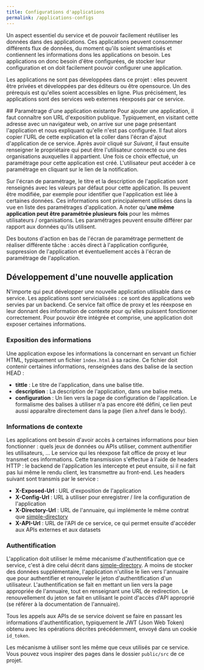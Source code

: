 ```yaml
---
title: Configurations d'applications
permalink: /applications-configs
---
```


Un aspect essentiel du service et de pouvoir facilement réutiliser les données dans des applications. Ces applications peuvent consommer différents flux de données, du moment qu'ils soient sémantisés et contiennent les informations dons les applications on besoin. Les applications on donc besoin d'être configurées, de stocker leur configuration et on doit facilement pouvoir configurer une application.

Les applications ne sont pas développées dans ce projet : elles peuvent être privées et développées par des éditeurs ou être opensource. Un des prérequis est qu'elles soient accessibles en ligne. Plus précisément, les applications sont des services web externes réexposés par ce service.

## Paramétrage d'une application existante
Pour ajouter une application, il faut connaître son URL d'exposition publique. Typiquement, en visitant cette adresse avec un navigateur web, on arrive sur une page présentant l'application et nous expliquant qu'elle n'est pas configurée. Il faut alors copier l'URL de cette explication et la coller dans l'écran d'ajout d'application de ce service. Après avoir cliqué sur *Suivant*, il faut ensuite renseigner le propriétaire qui peut être l'utilisateur connecté ou une des organisations auxquelles il appartient. Une fois ce choix effectué, un paramétrage pour cette application est créé. L'utilisateur peut accéder à ce paramétrage en cliquant sur le lien de la notification.

Sur l'écran de paramétrage, le titre et la description de l'application sont renseignés avec les valeurs par défaut pour cette application. Ils peuvent être modifiée, par exemple pour identifier que l'application est liée à certaines données. Ces informations sont principalement utilisées dans la vue en liste des paramétrages d'application. A noter qu'**une même application peut être paramétrée plusieurs fois** pour les mêmes utilisateurs / organisations. Les paramétrages peuvent ensuite différer par rapport aux données qu'ils utilisent.

Des boutons d'action en bas de l'écran de paramétrage permettent de réaliser différente tâche : accès direct à l'application configurée, suppression de l'application et éventuellement accès à l'écran de paramétrage de l'application.

## Développement d'une nouvelle application
N'importe qui peut développer une nouvelle application utilisable dans ce service. Les applications sont servicialisées : ce sont des applications web servies par un backend. Ce service fait office de proxy et les réexpose en leur donnant des information de contexte pour qu'elles puissent fonctionner correctement. Pour pouvoir être intégrée et comprise, une application doit exposer certaines informations.

### Exposition des informations
Une application expose les informations la concernant en servant un fichier HTML, typiquement un fichier `ìndex.html` à sa racine. Ce fichier doit contenir certaines informations, renseignées dans des balise de la section HEAD :
 * **tittle** : Le titre de l'application, dans une balise title.
 * **description** : La description de l'application, dans une balise meta.
 * **configuration** : Un lien vers la page de configuration de l'application. Le formalisme des balises à utiliser n'a pas encore été défini, ce lien peut aussi apparaître directement dans la page (lien a.href dans le body).

### Informations de contexte
Les applications ont besoin d'avoir accès à certaines informations pour bien fonctionner : quels jeux de données ou APIs utiliser, comment authentifier les utilisateurs, ... Le service qui les réexpose fait office de proxy et leur transmet ces informations. Cette transmission s'effectue à l'aide de headers HTTP : le backend de l'application les intercepte et peut ensuite, si il ne fait pas lui même le rendu client, les transmettre au front-end. Les headers suivant sont transmis par le service :
 * **X-Exposed-Url** : URL d'exposition de l'application
 * **X-Config-Url** : URL à utiliser pour enregistrer / lire la configuration de l'application
 * **X-Directory-Url** : URL de l'annuaire, qui implémente le même contrat que [simple-directory](https://github.com/koumoul-dev/simple-directory)
 * **X-API-Url** : URL de l'API de ce service, ce qui permet ensuite d'accéder aux APIs externes et aux datasets

### Authentification
L'application doit utiliser le même mécanisme d'authentification que ce service, c'est à dire celui décrit dans [simple-directory](https://github.com/koumoul-dev/simple-directory). A moins de stocker des données supplémentaire, l'application n'utilise le lien vers l'annuaire que pour authentifier et renouveler le jeton d'authentification d'un utilisateur. L'authentification se fait en mettant un lien vers la page appropriée de l'annuaire, tout en renseignant une URL de redirection. Le renouvellement du jeton se fait en utilisant le point d'accès d'API approprié (se référer à la documentation de l'annuaire).

Tous les appels aux APIs de se service doivent se faire en passant les informations d'authentification, typiquement le JWT (Json Web Token) obtenu avec les opérations décrites précédemment, envoyé dans un cookie `id_token`.

Les mécanisme à utiliser sont les même que ceux utilisés par ce service. Vous pouvez vous inspirer des pages dans le dossier `public/src` de ce projet.
